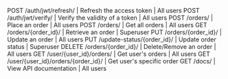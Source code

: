 POST /auth/jwt/refresh/ | Refresh the access token | All users
POST /auth/jwt/verify/ | Verify the validity of a token | All users
POST /orders/ | Place an order | All users
POST /orders/ | Get all orders | All users
GET /orders/{order_id}/ | Retrieve an order | Superuser
PUT /orders/{order_id}/ | Update an order | All users
PUT /update-status/{order_id}/ | Update order status | Superuser
DELETE /orders/{order_id}/ | Delete/Remove an order | All users
GET /user/{user_id}/orders/ | Get user's orders | All users
GET /user/{user_id}/orders/{order_id}/ | Get user's specific order
GET /docs/ | View API documentation | All users


